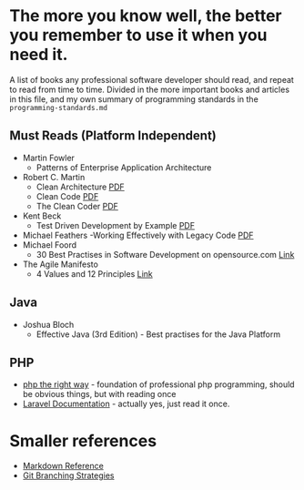# The more you know well, the better you remember to use it when you need it.
A list of books any professional software developer should read,
and repeat to read from time to time. Divided in the more important books and articles 
in this file, and my own summary of programming standards in the `programming-standards.md`

## Must Reads (Platform Independent)

- Martin Fowler
  - Patterns of Enterprise Application Architecture
- Robert C. Martin
  - Clean Architecture [PDF](http://putregai.com/sbooks/clean_arch.pdf)
  - Clean Code [PDF](https://www.investigatii.md/uploads/resurse/Clean_Code.pdf)
  - The Clean Coder [PDF](http://ptgmedia.pearsoncmg.com/images/9780137081073/samplepages/0137081073.pdf)
- Kent Beck
  - Test Driven Development by Example [PDF](https://www.eecs.yorku.ca/course_archive/2003-04/W/3311/sectionM/case_studies/money/KentBeck_TDD_byexample.pdf)
- Michael Feathers
  -Working Effectively with Legacy Code [PDF]() 
- Michael Foord
  - 30 Best Practises in Software Development on opensource.com [Link](https://opensource.com/article/17/5/30-best-practices-software-development-and-testing) 
- The Agile Manifesto
  - 4 Values and 12 Principles [Link](https://www.smartsheet.com/comprehensive-guide-values-principles-agile-manifesto)

## Java
- Joshua Bloch
  - Effective Java (3rd Edition) - Best practises for the Java Platform
  
## PHP
- [php the right way](https://phptherightway.com) - foundation of professional php programming, 
should be obvious things, but with reading once
- [Laravel Documentation](https://laravel.com/docs) - actually yes, just read it once.

# Smaller references
- [Markdown Reference](https://commonmark.org/help/)
- [Git Branching Strategies](https://www.youtube.com/watch?v=y4yg7aT4NgM)